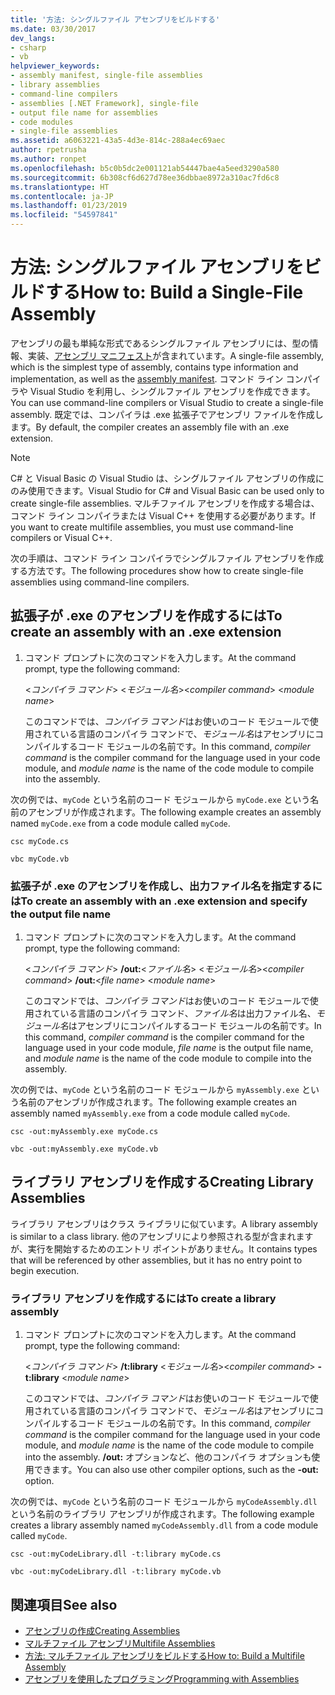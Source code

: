 ```yaml
---
title: '方法: シングルファイル アセンブリをビルドする'
ms.date: 03/30/2017
dev_langs:
- csharp
- vb
helpviewer_keywords:
- assembly manifest, single-file assemblies
- library assemblies
- command-line compilers
- assemblies [.NET Framework], single-file
- output file name for assemblies
- code modules
- single-file assemblies
ms.assetid: a6063221-43a5-4d3e-814c-288a4ec69aec
author: rpetrusha
ms.author: ronpet
ms.openlocfilehash: b5c0b5dc2e001121ab54447bae4a5eed3290a580
ms.sourcegitcommit: 6b308cf6d627d78ee36dbbae8972a310ac7fd6c8
ms.translationtype: HT
ms.contentlocale: ja-JP
ms.lasthandoff: 01/23/2019
ms.locfileid: "54597841"
---
```

# <a name="how-to-build-a-single-file-assembly"></a><span data-ttu-id="868fb-102">方法: シングルファイル アセンブリをビルドする</span><span class="sxs-lookup"><span data-stu-id="868fb-102">How to: Build a Single-File Assembly</span></span>

<span data-ttu-id="868fb-103">アセンブリの最も単純な形式であるシングルファイル アセンブリには、型の情報、実装、[アセンブリ マニフェスト](../../../docs/framework/app-domains/assembly-manifest.md)が含まれています。</span><span class="sxs-lookup"><span data-stu-id="868fb-103">A single-file assembly, which is the simplest type of assembly, contains type information and implementation, as well as the [assembly manifest](../../../docs/framework/app-domains/assembly-manifest.md).</span></span> <span data-ttu-id="868fb-104">コマンド ライン コンパイラや Visual Studio を利用し、シングルファイル アセンブリを作成できます。</span><span class="sxs-lookup"><span data-stu-id="868fb-104">You can use command-line compilers or Visual Studio to create a single-file assembly.</span></span> <span data-ttu-id="868fb-105">既定では、コンパイラは .exe 拡張子でアセンブリ ファイルを作成します。</span><span class="sxs-lookup"><span data-stu-id="868fb-105">By default, the compiler creates an assembly file with an .exe extension.</span></span>

> [!NOTE]
> <span data-ttu-id="868fb-106">C# と Visual Basic の Visual Studio は、シングルファイル アセンブリの作成にのみ使用できます。</span><span class="sxs-lookup"><span data-stu-id="868fb-106">Visual Studio for C# and Visual Basic can be used only to create single-file assemblies.</span></span> <span data-ttu-id="868fb-107">マルチファイル アセンブリを作成する場合は、コマンド ライン コンパイラまたは Visual C++ を使用する必要があります。</span><span class="sxs-lookup"><span data-stu-id="868fb-107">If you want to create multifile assemblies, you must use command-line compilers or Visual C++.</span></span>

<span data-ttu-id="868fb-108">次の手順は、コマンド ライン コンパイラでシングルファイル アセンブリを作成する方法です。</span><span class="sxs-lookup"><span data-stu-id="868fb-108">The following procedures show how to create single-file assemblies using command-line compilers.</span></span>

## <a name="to-create-an-assembly-with-an-exe-extension"></a><span data-ttu-id="868fb-109">拡張子が .exe のアセンブリを作成するには</span><span class="sxs-lookup"><span data-stu-id="868fb-109">To create an assembly with an .exe extension</span></span>

1.  <span data-ttu-id="868fb-110">コマンド プロンプトに次のコマンドを入力します。</span><span class="sxs-lookup"><span data-stu-id="868fb-110">At the command prompt, type the following command:</span></span>

     <span data-ttu-id="868fb-111">\<*コンパイラ コマンド*> \<*モジュール名*></span><span class="sxs-lookup"><span data-stu-id="868fb-111">\<*compiler command*> \<*module name*></span></span>

     <span data-ttu-id="868fb-112">このコマンドでは、*コンパイラ コマンド*はお使いのコード モジュールで使用されている言語のコンパイラ コマンドで、*モジュール名*はアセンブリにコンパイルするコード モジュールの名前です。</span><span class="sxs-lookup"><span data-stu-id="868fb-112">In this command, *compiler command* is the compiler command for the language used in your code module, and *module name* is the name of the code module to compile into the assembly.</span></span>

 <span data-ttu-id="868fb-113">次の例では、`myCode` という名前のコード モジュールから `myCode.exe` という名前のアセンブリが作成されます。</span><span class="sxs-lookup"><span data-stu-id="868fb-113">The following example creates an assembly named `myCode.exe` from a code module called `myCode`.</span></span>

```console
csc myCode.cs
```

```console
vbc myCode.vb
```

### <a name="to-create-an-assembly-with-an-exe-extension-and-specify-the-output-file-name"></a><span data-ttu-id="868fb-114">拡張子が .exe のアセンブリを作成し、出力ファイル名を指定するには</span><span class="sxs-lookup"><span data-stu-id="868fb-114">To create an assembly with an .exe extension and specify the output file name</span></span>

1.  <span data-ttu-id="868fb-115">コマンド プロンプトに次のコマンドを入力します。</span><span class="sxs-lookup"><span data-stu-id="868fb-115">At the command prompt, type the following command:</span></span>

     <span data-ttu-id="868fb-116">\<*コンパイラ コマンド*> **/out:**\<*ファイル名*> \<*モジュール名*></span><span class="sxs-lookup"><span data-stu-id="868fb-116">\<*compiler command*> **/out:**\<*file name*> \<*module name*></span></span>

     <span data-ttu-id="868fb-117">このコマンドでは、*コンパイラ コマンド*はお使いのコード モジュールで使用されている言語のコンパイラ コマンド、*ファイル名*は出力ファイル名、*モジュール名*はアセンブリにコンパイルするコード モジュールの名前です。</span><span class="sxs-lookup"><span data-stu-id="868fb-117">In this command, *compiler command* is the compiler command for the language used in your code module, *file name* is the output file name, and *module name* is the name of the code module to compile into the assembly.</span></span>

 <span data-ttu-id="868fb-118">次の例では、`myCode` という名前のコード モジュールから `myAssembly.exe` という名前のアセンブリが作成されます。</span><span class="sxs-lookup"><span data-stu-id="868fb-118">The following example creates an assembly named `myAssembly.exe` from a code module called `myCode`.</span></span>

```console
csc -out:myAssembly.exe myCode.cs
```

```console
vbc -out:myAssembly.exe myCode.vb
```

## <a name="creating-library-assemblies"></a><span data-ttu-id="868fb-119">ライブラリ アセンブリを作成する</span><span class="sxs-lookup"><span data-stu-id="868fb-119">Creating Library Assemblies</span></span>
 <span data-ttu-id="868fb-120">ライブラリ アセンブリはクラス ライブラリに似ています。</span><span class="sxs-lookup"><span data-stu-id="868fb-120">A library assembly is similar to a class library.</span></span> <span data-ttu-id="868fb-121">他のアセンブリにより参照される型が含まれますが、実行を開始するためのエントリ ポイントがありません。</span><span class="sxs-lookup"><span data-stu-id="868fb-121">It contains types that will be referenced by other assemblies, but it has no entry point to begin execution.</span></span>

### <a name="to-create-a-library-assembly"></a><span data-ttu-id="868fb-122">ライブラリ アセンブリを作成するには</span><span class="sxs-lookup"><span data-stu-id="868fb-122">To create a library assembly</span></span>

1.  <span data-ttu-id="868fb-123">コマンド プロンプトに次のコマンドを入力します。</span><span class="sxs-lookup"><span data-stu-id="868fb-123">At the command prompt, type the following command:</span></span>

     <span data-ttu-id="868fb-124">\<*コンパイラ コマンド*> **/t:library** \<*モジュール名*></span><span class="sxs-lookup"><span data-stu-id="868fb-124">\<*compiler command*> **-t:library** \<*module name*></span></span>

     <span data-ttu-id="868fb-125">このコマンドでは、*コンパイラ コマンド*はお使いのコード モジュールで使用されている言語のコンパイラ コマンドで、*モジュール名*はアセンブリにコンパイルするコード モジュールの名前です。</span><span class="sxs-lookup"><span data-stu-id="868fb-125">In this command, *compiler command* is the compiler command for the language used in your code module, and *module name* is the name of the code module to compile into the assembly.</span></span> <span data-ttu-id="868fb-126">**/out:** オプションなど、他のコンパイラ オプションも使用できます。</span><span class="sxs-lookup"><span data-stu-id="868fb-126">You can also use other compiler options, such as the **-out:** option.</span></span>

 <span data-ttu-id="868fb-127">次の例では、`myCode` という名前のコード モジュールから `myCodeAssembly.dll` という名前のライブラリ アセンブリが作成されます。</span><span class="sxs-lookup"><span data-stu-id="868fb-127">The following example creates a library assembly named `myCodeAssembly.dll` from a code module called `myCode`.</span></span>

```console
csc -out:myCodeLibrary.dll -t:library myCode.cs
```

```console
vbc -out:myCodeLibrary.dll -t:library myCode.vb
```

## <a name="see-also"></a><span data-ttu-id="868fb-128">関連項目</span><span class="sxs-lookup"><span data-stu-id="868fb-128">See also</span></span>

- [<span data-ttu-id="868fb-129">アセンブリの作成</span><span class="sxs-lookup"><span data-stu-id="868fb-129">Creating Assemblies</span></span>](../../../docs/framework/app-domains/create-assemblies.md)
- [<span data-ttu-id="868fb-130">マルチファイル アセンブリ</span><span class="sxs-lookup"><span data-stu-id="868fb-130">Multifile Assemblies</span></span>](../../../docs/framework/app-domains/multifile-assemblies.md)
- [<span data-ttu-id="868fb-131">方法: マルチファイル アセンブリをビルドする</span><span class="sxs-lookup"><span data-stu-id="868fb-131">How to: Build a Multifile Assembly</span></span>](../../../docs/framework/app-domains/how-to-build-a-multifile-assembly.md)
- [<span data-ttu-id="868fb-132">アセンブリを使用したプログラミング</span><span class="sxs-lookup"><span data-stu-id="868fb-132">Programming with Assemblies</span></span>](../../../docs/framework/app-domains/programming-with-assemblies.md)